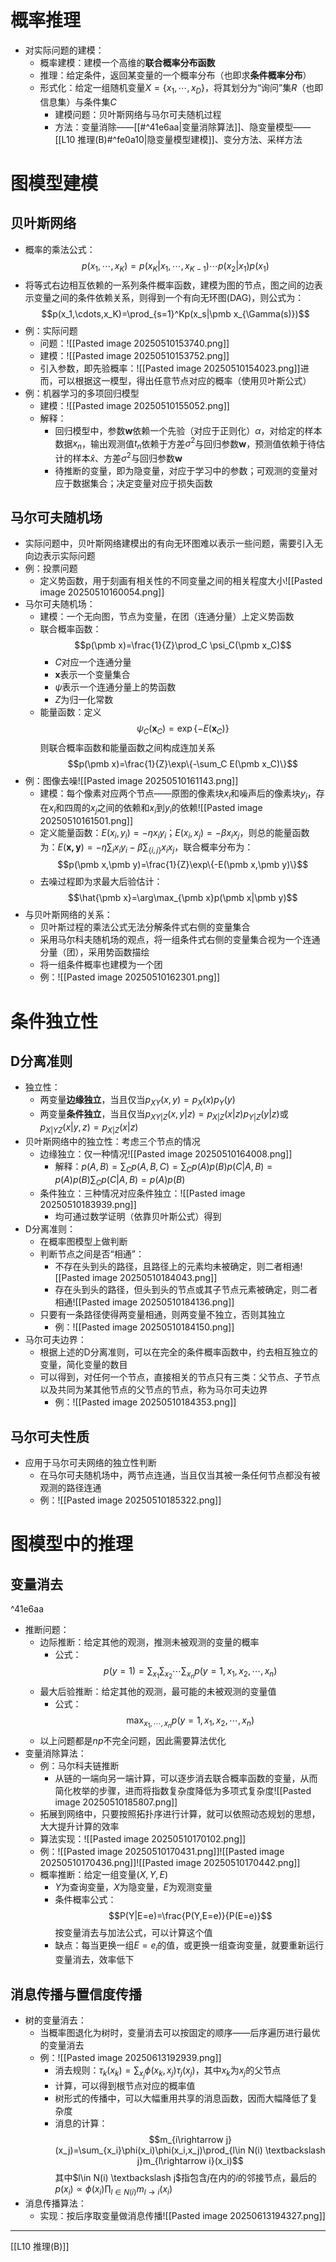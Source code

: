 # 概率推理
- 对实际问题的建模：
	- 概率建模：建模一个高维的**联合概率分布函数**
	- 推理：给定条件，返回某变量的一个概率分布（也即求**条件概率分布**）
	- 形式化：给定一组随机变量$X=\{x_1,\cdots,x_D\}$，将其划分为“询问”集$R$（也即信息集）与条件集$C$
		- 建模问题：贝叶斯网络与马尔可夫随机过程
		- 方法：变量消除——[[#^41e6aa|变量消除算法]]、隐变量模型——[[L10 推理(B)#^fe0a10|隐变量模型建模]]、变分方法、采样方法
# 图模型建模
## 贝叶斯网络
- 概率的乘法公式：$$p(x_1,\cdots,x_K)=p(x_K|x_1,\cdots,x_{K-1})\cdots p(x_2|x_1)p(x_1)$$
- 将等式右边相互依赖的一系列条件概率函数，建模为图的节点，图之间的边表示变量之间的条件依赖关系，则得到一个有向无环图(DAG)，则公式为：$$p(x_1,\cdots,x_K)=\prod_{s=1}^Kp(x_s|\pmb x_{\Gamma(s)})$$
- 例：实际问题
	- 问题：![[Pasted image 20250510153740.png]]
	- 建模：![[Pasted image 20250510153752.png]]
	- 引入参数，即先验概率：![[Pasted image 20250510154023.png]]进而，可以根据这一模型，得出任意节点对应的概率（使用贝叶斯公式）
- 例：机器学习的多项回归模型
	- 建模：![[Pasted image 20250510155052.png]]
	- 解释：
		- 回归模型中，参数$\pmb w$依赖一个先验（对应于正则化）$\alpha$，对给定的样本数据$x_n$，输出观测值$t_n$依赖于方差$\sigma^2$与回归参数$\pmb w$，预测值依赖于待估计的样本$\hat x$、方差$\sigma^2$与回归参数$\pmb w$
		- 待推断的变量，即为隐变量，对应于学习中的参数；可观测的变量对应于数据集合；决定变量对应于损失函数
## 马尔可夫随机场
- 实际问题中，贝叶斯网络建模出的有向无环图难以表示一些问题，需要引入无向边表示实际问题
- 例：投票问题
	- 定义势函数，用于刻画有相关性的不同变量之间的相关程度大小![[Pasted image 20250510160054.png]]
- 马尔可夫随机场：
	- 建模：一个无向图，节点为变量，在团（连通分量）上定义势函数
	- 联合概率函数：$$p(\pmb x)=\frac{1}{Z}\prod_C \psi_C(\pmb x_C)$$
		- $C$对应一个连通分量
		- $\pmb x$表示一个变量集合
		- $\psi$表示一个连通分量上的势函数
		- $Z$为归一化常数
	- 能量函数：定义$$\psi_C(\pmb x_C)=\exp\{-E(\pmb x_C)\}$$则联合概率函数和能量函数之间构成连加关系$$p(\pmb x)=\frac{1}{Z}\exp\{-\sum_C E(\pmb x_C)\}$$
- 例：图像去噪![[Pasted image 20250510161143.png]]
	- 建模：每个像素对应两个节点——原图的像素块$x_i$和噪声后的像素块$y_i$，存在$x_i$和四周的$x_j$之间的依赖和$x_i$到$y_i$的依赖![[Pasted image 20250510161501.png]]
	- 定义能量函数：$E(x_i,y_i)=-\eta x_iy_i$；$E(x_i,x_j)=-\beta x_ix_j$，则总的能量函数为：$E(\pmb{x,y})=-\eta\sum_ix_iy_i-\beta\sum_{\{i,j\}}x_ix_j$，联合概率分布为：$$p(\pmb x,\pmb y)=\frac{1}{Z}\exp\{-E(\pmb x,\pmb y)\}$$
	- 去噪过程即为求最大后验估计：$$\hat{\pmb x}=\arg\max_{\pmb x}p(\pmb x|\pmb y)$$
- 与贝叶斯网络的关系：
	- 贝叶斯过程的乘法公式无法分解条件式右侧的变量集合
	- 采用马尔科夫随机场的观点，将一组条件式右侧的变量集合视为一个连通分量（团），采用势函数描绘
	- 将一组条件概率也建模为一个团
	- 例：![[Pasted image 20250510162301.png]]
# 条件独立性
## D分离准则
- 独立性：
	- 两变量**边缘独立**，当且仅当$p_{XY}(x,y)=p_X(x)p_Y(y)$
	- 两变量**条件独立**，当且仅当$p_{XY|Z}(x,y|z)=p_{X|Z}(x|z)p_{Y|Z}(y|z)$或$p_{X|YZ}(x|y,z)=p_{X|Z}(x|z)$
- 贝叶斯网络中的独立性：考虑三个节点的情况
	- 边缘独立：仅一种情况![[Pasted image 20250510164008.png]]
		- 解释：$p(A,B)=\sum_C p(A,B,C)=\sum_C p(A)p(B)p(C|A,B)=p(A)p(B)\sum_C p(C|A,B)=p(A)p(B)$
	- 条件独立：三种情况对应条件独立：![[Pasted image 20250510183939.png]]
		- 均可通过数学证明（依靠贝叶斯公式）得到
- D分离准则：
	- 在概率图模型上做判断
	- 判断节点之间是否“相通”：
		- 不存在头到头的路径，且路径上的元素均未被确定，则二者相通![[Pasted image 20250510184043.png]]
		- 存在头到头的路径，但头到头的节点或其子节点元素被确定，则二者相通![[Pasted image 20250510184136.png]]
	- 只要有一条路径使得两变量相通，则两变量不独立，否则其独立
		- 例：![[Pasted image 20250510184150.png]]
- 马尔可夫边界：
	- 根据上述的D分离准则，可以在完全的条件概率函数中，约去相互独立的变量，简化变量的数目
	- 可以得到，对任何一个节点，直接相关的节点只有三类：父节点、子节点以及共同为某其他节点的父节点的节点，称为马尔可夫边界
		- 例：![[Pasted image 20250510184353.png]]
## 马尔可夫性质
- 应用于马尔可夫网络的独立性判断
	- 在马尔可夫随机场中，两节点连通，当且仅当其被一条任何节点都没有被观测的路径连通
	- 例：![[Pasted image 20250510185322.png]]
# 图模型中的推理
## 变量消去
^41e6aa
- 推断问题：
	- 边际推断：给定其他的观测，推测未被观测的变量的概率
		- 公式：$$p(y=1)=\sum_{x_1}\sum_{x_2}\cdots \sum_{x_n}p(y=1,x_1,x_2,\cdots,x_n)$$
	- 最大后验推断：给定其他的观测，最可能的未被观测的变量值
		- 公式：$$\max_{x_1,\cdots,x_n}p(y=1,x_1,x_2,\cdots,x_n)$$
	- 以上问题都是$np$不完全问题，因此需要算法优化
- 变量消除算法：
	- 例：马尔科夫链推断
		- 从链的一端向另一端计算，可以逐步消去联合概率函数的变量，从而简化枚举的步骤，进而将指数复杂度降低为多项式复杂度![[Pasted image 20250510185807.png]]
	- 拓展到网络中，只要按照拓扑序进行计算，就可以依照动态规划的思想，大大提升计算的效率
	- 算法实现：![[Pasted image 20250510170102.png]]
	- 例：![[Pasted image 20250510170431.png]]![[Pasted image 20250510170436.png]]![[Pasted image 20250510170442.png]]
	- 概率推断：给定一组变量$(X,Y,E)$
		- $Y$为查询变量，$X$为隐变量，$E$为观测变量
		- 条件概率公式：$$P(Y|E=e)=\frac{P(Y,E=e)}{P(E=e)}$$按变量消去与加法公式，可以计算这个值
		- 缺点：每当更换一组$E=e_i$的值，或更换一组查询变量，就要重新运行变量消去，效率低下
## 消息传播与置信度传播
- 树的变量消去：
	- 当概率图退化为树时，变量消去可以按固定的顺序——后序遍历进行最优的变量消去
	- 例：![[Pasted image 20250613192939.png]]
		- 消去规则：$\tau_k(x_k)=\sum_{x_j}\phi(x_k,x_j)\tau_j(x_j)$，其中$x_k$为$x_j$的父节点
		- 计算，可以得到根节点对应的概率值
		- 树形式的传播中，可以大幅重用共享的消息函数，因而大幅降低了复杂度
		- 消息的计算：$$m_{i\rightarrow j}(x_j)=\sum_{x_i}\phi(x_i)\phi(x_i,x_j)\prod_{l\in N(i) \textbackslash j}m_{l\rightarrow i}(x_i)$$其中$l\in N(i) \textbackslash j$指包含$j$在内的$i$的邻接节点，最后的$p(x_i)\propto \phi(x_i)\prod_{l\in N(i)}m_{l\rightarrow i}(x_i)$
- 消息传播算法：
	- 实现：按后序取变量做消息传播![[Pasted image 20250613194327.png]]

---
[[L10 推理(B)]]